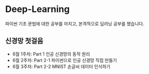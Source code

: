 # Deep-Learning
파이썬 기초 문법에 대한 공부를 마치고, 본격적으로 딥러닝 공부를 했습니다.<br>
## 신경망 첫걸음
- 6월 1주차: Part 1 인공 신경망의 동작 원리
- 6월 2주차: Part 2-1 파이썬으로 인공 신경망 직접 만들기
- 6월 3주차: Part 2-2 MNIST 손글씨 데이터 인식하기
